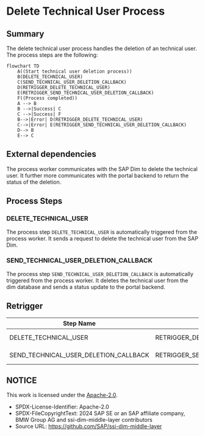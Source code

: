 # Delete Technical User Process

## Summary

The delete technical user process handles the deletion of an technical user. The process steps are the following:

```mermaid
flowchart TD
    A((Start technical user deletion process))
    B(DELETE_TECHNICAL_USER)
    C(SEND_TECHNICAL_USER_DELETION_CALLBACK)
    D(RETRIGGER_DELETE_TECHNICAL_USER)
    E(RETRIGGER_SEND_TECHNICAL_USER_DELETION_CALLBACK)
    F((Process completed))
    A --> B
    B -->|Success| C
    C -->|Success| F
    B-->|Error| D(RETRIGGER_DELETE_TECHNICAL_USER)
    C-->|Error| E(RETRIGGER_SEND_TECHNICAL_USER_DELETION_CALLBACK)
    D--> B
    E--> C
```

## External dependencies

The process worker communicates with the SAP Dim to delete the technical user. It further more communicates with the portal backend to return the status of the deletion.

## Process Steps

### DELETE_TECHNICAL_USER

The process step `DELETE_TECHNICAL_USER` is automatically triggered from the process worker. It sends a request to delete the technical user from the SAP Dim.

### SEND_TECHNICAL_USER_DELETION_CALLBACK

The process step `SEND_TECHNICAL_USER_DELETION_CALLBACK` is automatically triggered from the process worker. It deletes the technical user from the dim database and sends a status update to the portal backend.

## Retrigger

| Step Name                             | Retrigger Step                                  | Retrigger Endpoint                                                                                                    |
| ------------------------------------- | ----------------------------------------------- | --------------------------------------------------------------------------------------------------------------------- |
| DELETE_TECHNICAL_USER                 | RETRIGGER_DELETE_TECHNICAL_USER                 | api/dim/process/technicalUser/{processId}/retrigger?processStepTypeId=RETRIGGER_DELETE_TECHNICAL_USER                 |
| SEND_TECHNICAL_USER_DELETION_CALLBACK | RETRIGGER_SEND_TECHNICAL_USER_DELETION_CALLBACK | api/dim/process/technicalUser/{processId}/retrigger?processStepTypeId=RETRIGGER_SEND_TECHNICAL_USER_DELETION_CALLBACK |

## NOTICE

This work is licensed under the [Apache-2.0](https://www.apache.org/licenses/LICENSE-2.0).

- SPDX-License-Identifier: Apache-2.0
- SPDX-FileCopyrightText: 2024 SAP SE or an SAP affiliate company, BMW Group AG and ssi-dim-middle-layer contributors
- Source URL: https://github.com/SAP/ssi-dim-middle-layer
